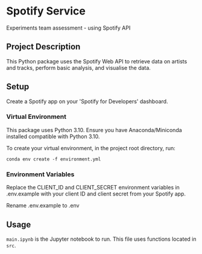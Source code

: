 # Spotify Service
Experiments team assessment - using Spotify API

## Project Description
This Python package uses the Spotify Web API to retrieve data on artists and tracks, perform basic analysis, and visualise the data. 

## Setup
Create a Spotify app on your 'Spotify for Developers' dashboard.

### Virtual Environment
This package uses Python 3.10. Ensure you have Anaconda/Miniconda installed compatible with Python 3.10.

To create your virtual environment, in the project root directory, run:

`conda env create -f environment.yml`

### Environment Variables
Replace the CLIENT_ID and CLIENT_SECRET environment variables in .env.example with your client ID and client secret from your Spotify app.

Rename .env.example to .env

## Usage
`main.ipynb` is the Jupyter notebook to run. This file uses functions located in `src`.

